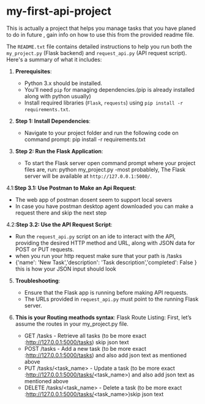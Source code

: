 # my-first-api-project
This is actually a project that helps you manage tasks that you have planed to do in future , gain info on how to use this from the provided readme file.

The `README.txt` file contains detailed instructions to help you run both the `my_project.py` (Flask backend) and `request_api.py` (API request script). Here's a summary of what it includes:


1. **Prerequisites**: 
   - Python 3.x should be installed.
   - You'll need `pip` for managing dependencies.(pip is already installed along with python usually)
   - Install required libraries (`Flask`, `requests`) using `pip install -r requirements.txt`.

2. **Step 1: Install Dependencies**:
   - Navigate to your project folder and run the following code on command prompt:
     pip install -r requirements.txt
    

3. **Step 2: Run the Flask Application**:
   - To start the Flask server open command prompt where your project files are, run:
     python my_project.py
   -most probablely, The Flask server will be available at `http://127.0.0.1:5000/`.

4.1:**Step 3.1: Use Postman to Make an Api Request**:
 - The web app of postman dosent seem to support local severs
 -  In case you have postman desktop agent downloaded you can make a request there and skip the next step
    
4.2:**Step 3.2: Use the API Request Script**:
   - Run the `request_api.py` script on an ide to interact with the API, providing the desired HTTP method and URL, along with JSON data 
     for POST or PUT requests.
   - when you run your http request make sure that your path is /tasks
   - {'name': 'New Task','description': 'Task description','completed': False } this is how your JSON input should look

5. **Troubleshooting**:
   - Ensure that the Flask app is running before making API requests.
   - The URLs provided in `request_api.py` must point to the running Flask server.
  
6. **This is your Routing meathods syntax**:
      Flask Route Listing: First, let’s assume the routes in your my_project.py file.
      - GET /tasks - Retrieve all tasks      (to be more exact :http://127.0.0.1:5000/tasks) skip json text
      - POST /tasks - Add a new task      (to be more exact :http://127.0.0.1:5000/tasks) and also add json text as mentioned above
      - PUT /tasks/<task_name> - Update a task      (to be more exact :http://127.0.0.1:5000/tasks/<task_name>) and also add json text as 
        mentioned above
      - DELETE /tasks/<task_name> - Delete a task      (to be more exact :http://127.0.0.1:5000/tasks/<task_name>)skip json text
   
      
     
     
      
